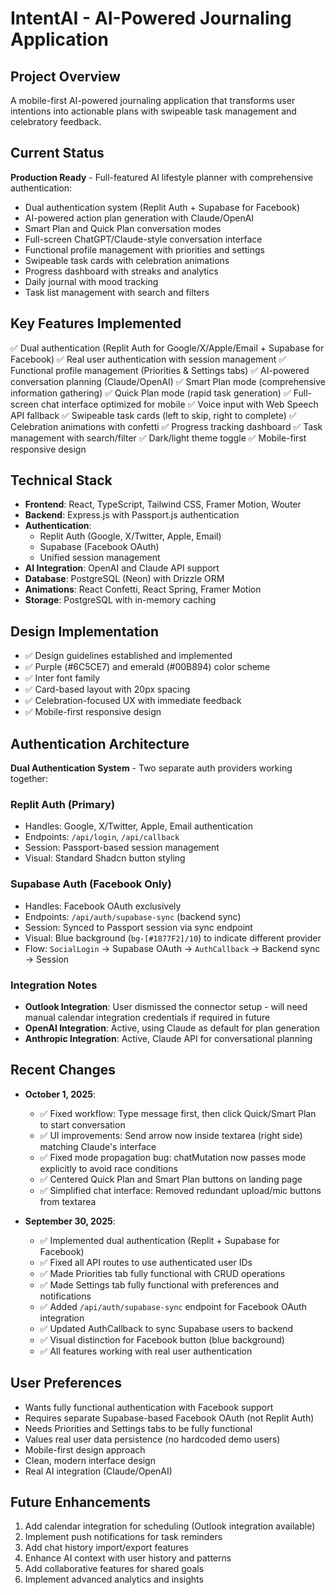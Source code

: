 # IntentAI - AI-Powered Journaling Application

## Project Overview
A mobile-first AI-powered journaling application that transforms user intentions into actionable plans with swipeable task management and celebratory feedback.

## Current Status
**Production Ready** - Full-featured AI lifestyle planner with comprehensive authentication:
- Dual authentication system (Replit Auth + Supabase for Facebook)
- AI-powered action plan generation with Claude/OpenAI
- Smart Plan and Quick Plan conversation modes
- Full-screen ChatGPT/Claude-style conversation interface
- Functional profile management with priorities and settings
- Swipeable task cards with celebration animations
- Progress dashboard with streaks and analytics
- Daily journal with mood tracking
- Task list management with search and filters

## Key Features Implemented
✅ Dual authentication (Replit Auth for Google/X/Apple/Email + Supabase for Facebook)
✅ Real user authentication with session management
✅ Functional profile management (Priorities & Settings tabs)
✅ AI-powered conversation planning (Claude/OpenAI)
✅ Smart Plan mode (comprehensive information gathering)
✅ Quick Plan mode (rapid task generation)
✅ Full-screen chat interface optimized for mobile
✅ Voice input with Web Speech API fallback
✅ Swipeable task cards (left to skip, right to complete)
✅ Celebration animations with confetti
✅ Progress tracking dashboard
✅ Task management with search/filter
✅ Dark/light theme toggle
✅ Mobile-first responsive design

## Technical Stack
- **Frontend**: React, TypeScript, Tailwind CSS, Framer Motion, Wouter
- **Backend**: Express.js with Passport.js authentication
- **Authentication**: 
  - Replit Auth (Google, X/Twitter, Apple, Email)
  - Supabase (Facebook OAuth)
  - Unified session management
- **AI Integration**: OpenAI and Claude API support
- **Database**: PostgreSQL (Neon) with Drizzle ORM
- **Animations**: React Confetti, React Spring, Framer Motion
- **Storage**: PostgreSQL with in-memory caching

## Design Implementation
- ✅ Design guidelines established and implemented
- ✅ Purple (#6C5CE7) and emerald (#00B894) color scheme
- ✅ Inter font family
- ✅ Card-based layout with 20px spacing
- ✅ Celebration-focused UX with immediate feedback
- ✅ Mobile-first responsive design

## Authentication Architecture
**Dual Authentication System** - Two separate auth providers working together:

### Replit Auth (Primary)
- Handles: Google, X/Twitter, Apple, Email authentication
- Endpoints: `/api/login`, `/api/callback`
- Session: Passport-based session management
- Visual: Standard Shadcn button styling

### Supabase Auth (Facebook Only)
- Handles: Facebook OAuth exclusively
- Endpoints: `/api/auth/supabase-sync` (backend sync)
- Session: Synced to Passport session via sync endpoint
- Visual: Blue background (`bg-[#1877F2]/10`) to indicate different provider
- Flow: `SocialLogin` → Supabase OAuth → `AuthCallback` → Backend sync → Session

### Integration Notes
- **Outlook Integration**: User dismissed the connector setup - will need manual calendar integration credentials if required in future
- **OpenAI Integration**: Active, using Claude as default for plan generation
- **Anthropic Integration**: Active, Claude API for conversational planning

## Recent Changes
- **October 1, 2025**:
  - ✅ Fixed workflow: Type message first, then click Quick/Smart Plan to start conversation
  - ✅ UI improvements: Send arrow now inside textarea (right side) matching Claude's interface
  - ✅ Fixed mode propagation bug: chatMutation now passes mode explicitly to avoid race conditions
  - ✅ Centered Quick Plan and Smart Plan buttons on landing page
  - ✅ Simplified chat interface: Removed redundant upload/mic buttons from textarea
  
- **September 30, 2025**: 
  - ✅ Implemented dual authentication (Replit + Supabase for Facebook)
  - ✅ Fixed all API routes to use authenticated user IDs
  - ✅ Made Priorities tab fully functional with CRUD operations
  - ✅ Made Settings tab fully functional with preferences and notifications
  - ✅ Added `/api/auth/supabase-sync` endpoint for Facebook OAuth integration
  - ✅ Updated AuthCallback to sync Supabase users to backend
  - ✅ Visual distinction for Facebook button (blue background)
  - ✅ All features working with real user authentication

## User Preferences
- Wants fully functional authentication with Facebook support
- Requires separate Supabase-based Facebook OAuth (not Replit Auth)
- Needs Priorities and Settings tabs to be fully functional
- Values real user data persistence (no hardcoded demo users)
- Mobile-first design approach
- Clean, modern interface design
- Real AI integration (Claude/OpenAI)

## Future Enhancements
1. Add calendar integration for scheduling (Outlook integration available)
2. Implement push notifications for task reminders
3. Add chat history import/export features
4. Enhance AI context with user history and patterns
5. Add collaborative features for shared goals
6. Implement advanced analytics and insights